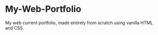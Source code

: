 # My-Web-Portfolio
My web current portfolio, made entirely from scratch using vanilla HTML and CSS.
